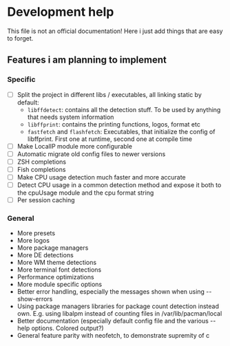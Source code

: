 # Development help

This file is not an official documentation!
Here i just add things that are easy to forget.

## Features i am planning to implement

### Specific

- [ ] Split the project in different libs / executables, all linking static by default:
  - `libffdetect`: contains all the detection stuff. To be used by anything that needs system information
  - `libffprint`: contains the printing functions, logos, format etc
  - `fastfetch` and `flashfetch`: Executables, that initialize the config of libffprint. First one at runtime, second one at compile time
- [ ] Make LocalIP module more configurable
- [ ] Automatic migrate old config files to newer versions
- [ ] ZSH completions
- [ ] Fish completions
- [ ] Make CPU usage detection much faster and more accurate
- [ ] Detect CPU usage in a common detection method and expose it both to the cpuUsage module and the cpu format string
- [ ] Per session caching

### General
- More presets
- More logos
- More package managers
- More DE detections
- More WM theme detections
- More terminal font detections
- Performance optimizations
- More module specific options
- Better error handling, especially the messages shown when using --show-errors
- Using package managers libraries for package count detection instead own. E.g. using libalpm instead of counting files in /var/lib/pacman/local
- Better documentation (especially default config file and the various --help options. Colored output?)
- General feature parity with neofetch, to demonstrate supremity of c
